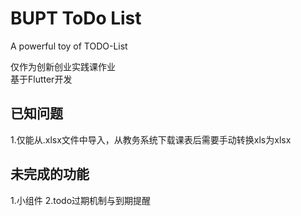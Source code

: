 # BUPT ToDo List

A powerful toy of TODO-List

仅作为创新创业实践课作业  
基于Flutter开发

## 已知问题
1.仅能从.xlsx文件中导入，从教务系统下载课表后需要手动转换xls为xlsx

## 未完成的功能
1.小组件
2.todo过期机制与到期提醒
